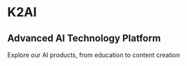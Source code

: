 # K2AI
## Advanced AI Technology Platform
Explore our AI products, from education to content creation
